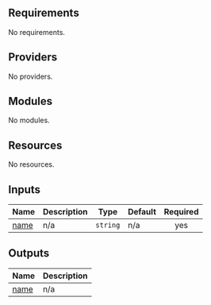 <!-- BEGIN_TF_DOCS -->
## Requirements

No requirements.

## Providers

No providers.

## Modules

No modules.

## Resources

No resources.

## Inputs

| Name | Description | Type | Default | Required |
|------|-------------|------|---------|:--------:|
| <a name="input_name"></a> [name](#input\_name) | n/a | `string` | n/a | yes |

## Outputs

| Name | Description |
|------|-------------|
| <a name="output_name"></a> [name](#output\_name) | n/a |
<!-- END_TF_DOCS -->